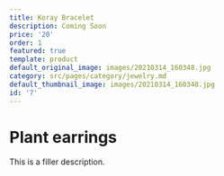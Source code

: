 ```yaml
---
title: Koray Bracelet
description: Coming Soon
price: '20'
order: 1
featured: true
template: product
default_original_image: images/20210314_160348.jpg
category: src/pages/category/jewelry.md
default_thumbnail_image: images/20210314_160348.jpg
id: '7'
---
```

# Plant earrings

This is a filler description.
